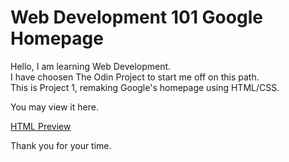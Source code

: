 <h1>Web Development 101 Google Homepage</h1>
<p>
	Hello, I am learning Web Development. 
	<br>I have choosen The Odin Project to start me off on this path.
	<br>This is Project 1, remaking Google's homepage using HTML/CSS.

</p>
<p>
	You may view it here.
</p>

<p>
<a href="http://htmlpreview.github.io/?https://github.com/jonnavidson/google-homepage/blob/master/googleHomepage.html">HTML Preview</a>
<p>
	Thank you for your time.
</p>